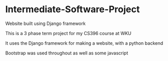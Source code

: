 # Intermediate-Software-Project
  Website built using Django framework
  
This is a 3 phase term project for my CS396 course at WKU

It uses the Django framework for making a website, with a python backend

Bootstrap was used throughout as well as some javascript
